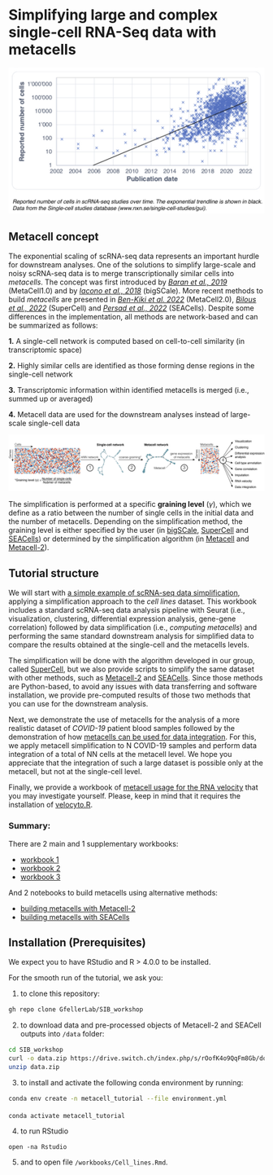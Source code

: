 Simplifying large and complex single-cell RNA-Seq data with metacells
================

![](plots/0.png)<!-- -->

## Metacell concept

The exponential scaling of scRNA-seq data represents an important hurdle
for downstream analyses. One of the solutions to simplify large-scale
and noisy scRNA-seq data is to merge transcriptionally similar cells
into *metacells*. The concept was first introduced by [*Baran et al.,
2019*](https://doi.org/10.1186/s13059-019-1812-2) (MetaCell1.0) and by [*Iacono et
al., 2018*](https://doi:10.1101/gr.230771.117) (bigSCale). More recent methods to build
*metacells* are presented in [*Ben-Kiki et
al. 2022*](https://doi.org/10.1186/s13059-022-02667-1) (MetaCell2.0), [*Bilous et al.,
2022*](https://www.biorxiv.org/content/10.1101/2021.06.07.447430v2) (SuperCell) and
[*Persad et al.,
2022*](https://www.biorxiv.org/content/10.1101/2022.04.02.486748v1) (SEACells).
Despite some differences in the implementation, all methods are
network-based and can be summarized as follows:

**1.** A single-cell network is computed based on cell-to-cell
similarity (in transcriptomic space)

**2.** Highly similar cells are identified as those forming dense
regions in the single-cell network

**3.** Transcriptomic information within identified metacells is merged
(i.e., summed up or averaged)

**4.** Metacell data are used for the downstream analyses instead of
large-scale single-cell data

![](plots/1.png)<!-- -->

The simplification is performed at a specific **graining level** (*γ*),
which we define as a ratio between the number of single cells in the
initial data and the number of metacells. Depending on the
simplification method, the graining level is either specified by the
user (in [bigSCale](https://github.com/iaconogi/bigSCale2),
[SuperCell](https://github.com/GfellerLab/SuperCell) and
[SEACells](https://github.com/dpeerlab/SEACells)) or determined by the
simplification algorithm (in
[Metacell](https://github.com/tanaylab/metacell) and
[Metacell-2](https://github.com/tanaylab/metacells)).

## Tutorial structure

We will start with [a simple example of scRNA-seq data
simplification](https://github.com/GfellerLab/SIB_workshop/blob/main/workbooks/Cell_lines.md),
applying a simplification approach to the *cell lines* dataset. This
workbook includes a standard scRNA-seq data analysis pipeline with
Seurat (i.e., visualization, clustering, differential expression
analysis, gene-gene correlation) followed by data simplification (i.e.,
*computing metacells*) and performing the same standard downstream
analysis for simplified data to compare the results obtained at the
single-cell and the metacells levels.

The simplification will be done with the algorithm developed in our
group, called [SuperCell](https://github.com/GfellerLab/SuperCell), but
we also provide scripts to simplify the same dataset with other methods,
such as
[Metacell-2](https://github.com/GfellerLab/SIB_workshop/blob/main/workbooks/Metacell2.ipynb)
and
[SEACells](https://github.com/GfellerLab/SIB_workshop/blob/main/workbooks/SEACells.ipynb).
Since those methods are Python-based, to avoid any issues with data
transferring and software installation, we provide pre-computed results
of those two methods that you can use for the downstream analysis.

Next, we demonstrate the use of metacells for the analysis of a more
realistic dataset of *COVID-19* patient blood samples followed by the
demonstration of how [metacells can be used for data integration](). For
this, we apply metacell simplification to N COVID-19 samples and perform
data integration of a total of NN cells at the metacell level. We hope
you appreciate that the integration of such a large dataset is possible
only at the metacell, but not at the single-cell level.

Finally, we provide a workbook of [metacell usage for the RNA
velocity](https://github.com/GfellerLab/SIB_workshop/blob/main/workbooks/RNAvelocity_for_metacells.md)
that you may investigate yourself. Please, keep in mind that it requires
the installation of [velocyto.R](http://velocyto.org).

### Summary:

There are 2 main and 1 supplementary workbooks:

-   [workbook
    1](https://github.com/GfellerLab/SIB_workshop/blob/main/workbooks/Cell_lines.md)
-   [workbook 2]()
-   [workbook
    3](https://github.com/GfellerLab/SIB_workshop/blob/main/workbooks/RNAvelocity_for_metacells.md)

And 2 notebooks to build metacells using alternative methods:

-   [building metacells with
    Metacell-2](https://github.com/GfellerLab/SIB_workshop/blob/main/workbooks/Metacell2.ipynb)
-   [building metacells with
    SEACells](https://github.com/GfellerLab/SIB_workshop/blob/main/workbooks/SEACells.ipynb)

## Installation (Prerequisites)

We expect you to have RStudio and R \> 4.0.0 to be installed.

For the smooth run of the tutorial, we ask you:

1.  to clone this repository:

``` bash
gh repo clone GfellerLab/SIB_workshop
```

2.  to download data and pre-processed objects of Metacell-2 and SEACell
    outputs into `/data` folder:

``` bash
cd SIB_workshop
curl -o data.zip https://drive.switch.ch/index.php/s/rOofK4o9QqFm8Gb/download
unzip data.zip
```

3.  to install and activate the following conda environment by running:

``` bash
conda env create -n metacell_tutorial --file environment.yml

conda activate metacell_tutorial 
```

4.  to run RStudio

``` bach
open -na Rstudio
```

5.  and to open file `/workbooks/Cell_lines.Rmd`.
